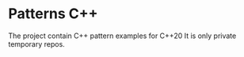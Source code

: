 # Patterns C++

The project contain C++ pattern examples for C++20
It is only private temporary repos.
